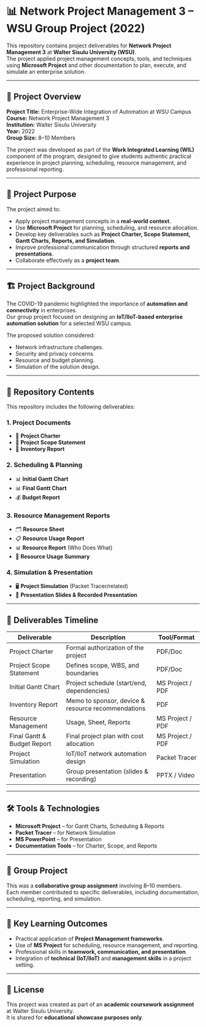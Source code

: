 # 📊 Network Project Management 3 – WSU Group Project (2022)

This repository contains project deliverables for **Network Project Management 3** at **Walter Sisulu University (WSU)**.  
The project applied project management concepts, tools, and techniques using **Microsoft Project** and other documentation to plan, execute, and simulate an enterprise solution.  

---

## 🎯 Project Overview

**Project Title:** Enterprise-Wide Integration of Automation at WSU Campus  
**Course:** Network Project Management 3  
**Institution:** Walter Sisulu University  
**Year:** 2022  
**Group Size:** 8–10 Members  

The project was developed as part of the **Work Integrated Learning (WIL)** component of the program, designed to give students authentic practical experience in project planning, scheduling, resource management, and professional reporting.

---

## 📌 Project Purpose

The project aimed to:
- Apply project management concepts in a **real-world context**.  
- Use **Microsoft Project** for planning, scheduling, and resource allocation.  
- Develop key deliverables such as **Project Charter, Scope Statement, Gantt Charts, Reports, and Simulation**.  
- Improve professional communication through structured **reports and presentations**.  
- Collaborate effectively as a **project team**.

---

## 🏗️ Project Background

The COVID-19 pandemic highlighted the importance of **automation and connectivity** in enterprises.  
Our group project focused on designing an **IoT/IIoT-based enterprise automation solution** for a selected WSU campus.  

The proposed solution considered:
- Network infrastructure challenges.  
- Security and privacy concerns.  
- Resource and budget planning.  
- Simulation of the solution design.  

---

## 📂 Repository Contents

This repository includes the following deliverables:

### 1. Project Documents
- 📑 **Project Charter**  
- 📑 **Project Scope Statement**  
- 📑 **Inventory Report**  

### 2. Scheduling & Planning
- 📊 **Initial Gantt Chart**  
- 📊 **Final Gantt Chart**  
- 💰 **Budget Report**  

### 3. Resource Management Reports
- 🗂 **Resource Sheet**  
- 📋 **Resource Usage Report**  
- 📊 **Resource Report** (Who Does What)  
- 📑 **Resource Usage Summary**  

### 4. Simulation & Presentation
- 🖥 **Project Simulation** (Packet Tracer/related)  
- 🎥 **Presentation Slides & Recorded Presentation**  

---

## 📅 Deliverables Timeline

| Deliverable | Description | Tool/Format |
|-------------|-------------|--------------|
| Project Charter | Formal authorization of the project | PDF/Doc |
| Project Scope Statement | Defines scope, WBS, and boundaries | PDF/Doc |
| Initial Gantt Chart | Project schedule (start/end, dependencies) | MS Project / PDF |
| Inventory Report | Memo to sponsor, device & resource recommendations | PDF |
| Resource Management | Usage, Sheet, Reports | MS Project / PDF |
| Final Gantt & Budget Report | Final project plan with cost allocation | MS Project / PDF |
| Project Simulation | IoT/IIoT network automation design | Packet Tracer |
| Presentation | Group presentation (slides & recording) | PPTX / Video |

---

## 🛠️ Tools & Technologies
- **Microsoft Project** – for Gantt Charts, Scheduling & Reports  
- **Packet Tracer** – for Network Simulation  
- **MS PowerPoint** – for Presentation  
- **Documentation Tools** – for Charter, Scope, and Reports  

---

## 👥 Group Project

This was a **collaborative group assignment** involving 8–10 members.  
Each member contributed to specific deliverables, including documentation, scheduling, reporting, and simulation.  

---

## 📌 Key Learning Outcomes
- Practical application of **Project Management frameworks**.  
- Use of **MS Project** for scheduling, resource management, and reporting.  
- Professional skills in **teamwork, communication, and presentation**.  
- Integration of **technical (IoT/IIoT)** and **management skills** in a project setting.  

---

## 📜 License
This project was created as part of an **academic coursework assignment** at Walter Sisulu University.  
It is shared for **educational showcase purposes only**.
